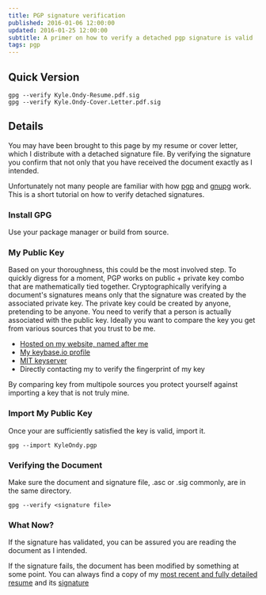 ```yaml
---
title: PGP signature verification
published: 2016-01-06 12:00:00
updated: 2016-01-25 12:00:00
subtitle: A primer on how to verify a detached pgp signature is valid
tags: pgp
---
```


## Quick Version ##

    gpg --verify Kyle.Ondy-Resume.pdf.sig
    gpg --verify Kyle.Ondy-Cover.Letter.pdf.sig

## Details ##

You may have been brought to this page by my resume or cover letter, which I distribute with a detached signature file.
By verifying the signature you confirm that not only that you have received the document exactly as I intended.

Unfortunately not many people are familiar with how [pgp](https://en.wikipedia.org/wiki/Pretty_Good_Privacy) and [gnupg](https://www.gnupg.org) work.
This is a short tutorial on how to verify detached signatures.

### Install GPG ###

Use your package manager or build from source.

### My Public Key ##

Based on your thoroughness, this could be the most involved step.
To quickly digress for a moment, PGP works on public + private key combo that are mathematically tied together.
Cryptographically verifying a document's signatures means only that the signature was created by the associated private key.
The private key could be created by anyone, pretending to be anyone. You need to verify that a person is actually associated with the public key.
Ideally you want to compare the key you get from various sources that you trust to be me.

* [Hosted on my website, named after me](https://www.kyleondy.com/pgp.txt)
* [My keybase.io profile](https://keybase.io/kyleondy)
* [MIT keyserver](https://pgp.mit.edu/)
* Directly contacting my to verify the fingerprint of my key

By comparing key from multipole sources you protect yourself against importing a key that is not truly mine.

### Import My Public Key ###

Once your are sufficiently satisfied the key is valid, import it.

    gpg --import KyleOndy.pgp

### Verifying the Document ###

Make sure the document and signature file, .asc or .sig commonly, are in the same directory.

    gpg --verify <signature file>

### What Now? ###

If the signature has validated, you can be assured you are reading the document as I intended.

If the signature fails, the document has been modified by something at some point.
You can always find a copy of my [most recent and fully detailed resume](#/files/Kyle.Ondy-Resume.pdf) and its [signature](#/files/Kyle.Ondy-Resume.pdf.sig)

